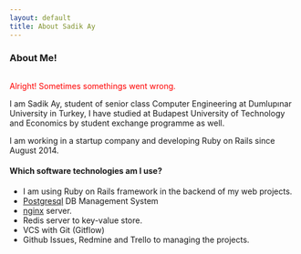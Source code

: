 ```yaml
---
layout: default
title: About Sadik Ay
---
```


<div class="post">
	<h3 class="pageTitle">About Me!</h3>
	<img src="https://dl-web.dropbox.com/get/Herkese%20A%C3%A7%C4%B1k%20Klas%C3%B6r/IMG_2084.JPG?_subject_uid=124692684&w=AADKtlM-VXc1U0Z8SaRyPCGfdy1DUqi8uiwXiDwK5EI00g" alt=""/>
	<p style="color:red">Alright! Sometimes somethings went wrong.</p>
	<p>I am Sadik Ay, student of senior class Computer Engineering at Dumlupınar University in Turkey,
	I have studied at Budapest University of Technology and Economics by student exchange programme as well.</p>
	<p>I am working in a startup company and developing Ruby on Rails since August 2014.</p>
	<h4>Which software technologies am I use?</h4>
	<ul>
		<li>I am using Ruby on Rails framework in the backend of my web projects.</li>
		<li><a href="http://www.postgresql.org/docs/8.4/static/intro-whatis.html">Postgresql</a>
		 DB Management System</li>
  		<li><a href="http://nginx.org/en/">nginx</a> server.</li>
  		<li>Redis server to key-value store.</li>
  		<li>VCS with Git (Gitflow)</li>
  		<li>Github Issues, Redmine and Trello to managing the projects.</li>
  	</ul>
</div>
